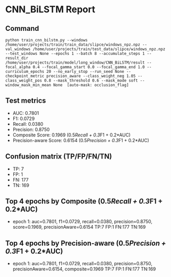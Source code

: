 # CNN_BiLSTM Report

## Command
```
python train_cnn_bilstm.py --windows /home/user/projects/train/train_data/slipce/windows_npz.npz --val_windows /home/user/projects/train/test_data/slipce/windows_npz.npz --test_windows None --epochs 1 --batch 8 --accumulate_steps 1 --result_dir /home/user/projects/train/model/long_window/CNN_BiLSTM/result --focal_alpha 0.4 --focal_gamma_start 0.0 --focal_gamma_end 1.0 --curriculum_epochs 20 --no_early_stop --run_seed None --checkpoint_metric precision_aware --class_weight_neg 1.05 --class_weight_pos 0.8 --mask_threshold 0.6 --mask_mode soft --window_mask_min_mean None  [auto-mask: occlusion_flag]
```

## Test metrics
- AUC: 0.7801
- F1: 0.0729
- Recall: 0.0380
- Precision: 0.8750
- Composite Score: 0.1969 (0.5*Recall + 0.3*F1 + 0.2*AUC)
- Precision-aware Score: 0.6154 (0.5*Precision + 0.3*F1 + 0.2*AUC)
## Confusion matrix (TP/FP/FN/TN)
- TP: 7
- FP: 1
- FN: 177
- TN: 169

## Top 4 epochs by Composite (0.5*Recall + 0.3*F1 + 0.2*AUC)
- epoch 1: auc=0.7801, f1=0.0729, recall=0.0380, precision=0.8750, score=0.1969, precisionAware=0.6154  TP:7 FP:1 FN:177 TN:169

## Top 4 epochs by Precision-aware (0.5*Precision + 0.3*F1 + 0.2*AUC)
- epoch 1: auc=0.7801, f1=0.0729, recall=0.0380, precision=0.8750, precisionAware=0.6154, composite=0.1969  TP:7 FP:1 FN:177 TN:169
